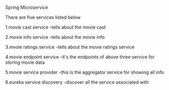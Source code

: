 Spring Microservice 

There are five services listed below

 1.movie cast service -tells about the movie cast

 2.movie info service -tells about the movie info

 3.mvoie ratings service -tells about the movie ratings service

 4.movie endpoint service -it's the endpoints of above three service for storing movie data

 5.movie service provider -this is the aggregator service for showing all info 

 6.eureka service discovery -discover all the service associated with




